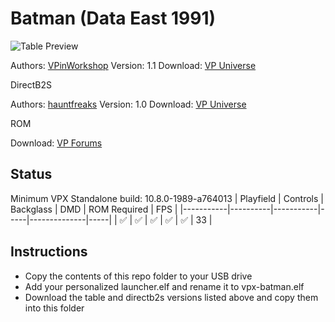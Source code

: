 # Batman (Data East 1991)

![Table Preview](https://vpuniverse.com/screenshots/monthly_2021_09/batman-de_cab2.jpg.b87340f22eedb4a7a448e93bd777d783.jpg)

Authors: [VPinWorkshop](https://vpuniverse.com/profile/40692-vpinworkshop/)
Version: 1.1
Download: [VP Universe](https://vpuniverse.com/files/file/7502-batman-data-east-1991-vpw/)

DirectB2S

Authors: [hauntfreaks](https://vpuniverse.com/profile/5216-hauntfreaks/)
Version: 1.0
Download: [VP Universe](https://vpuniverse.com/files/file/13523-batman-data-east-1991-b2s-with-full-dmd/)

ROM

Download: [VP Forums](https://www.vpforums.org/index.php?app=downloads&showfile=832)

## Status 

Minimum VPX Standalone build: 10.8.0-1989-a764013
| Playfield | Controls | Backglass | DMD | ROM Required | FPS | 
|-----------|----------|-----------|-----|--------------|-----|
| :white_check_mark: | :white_check_mark: | :white_check_mark: | :white_check_mark: | :white_check_mark: | 33 |

## Instructions

- Copy the contents of this repo folder to your USB drive
- Add your personalized launcher.elf and rename it to vpx-batman.elf
- Download the table and directb2s versions listed above and copy them into this folder